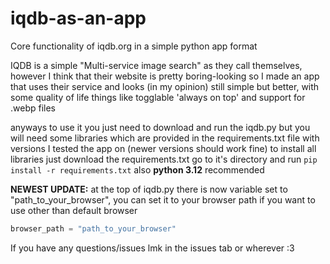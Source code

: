 # iqdb-as-an-app
Core functionality of iqdb.org in a simple python app format

IQDB is a simple "Multi-service image search" as they call themselves, however
I think that their website is pretty boring-looking so I made an app that uses
their service and looks (in my opinion) still simple but better, with some quality
of life things like togglable 'always on top' and support for .webp files

anyways to use it you just need to download and run the iqdb.py
but you will need some libraries which are provided in the requirements.txt file
with versions I tested the app on (newer versions should work fine)
to install all libraries just download the requirements.txt go to it's directory and run
``
pip install -r requirements.txt
``
also __python 3.12__ recommended

**NEWEST UPDATE:** at the top of iqdb.py there is now variable set to "path_to_your_browser",
you can set it to your browser path if you want to use other than default browser
```py
browser_path = "path_to_your_browser"
```

If you have any questions/issues lmk in the issues tab or wherever :3
